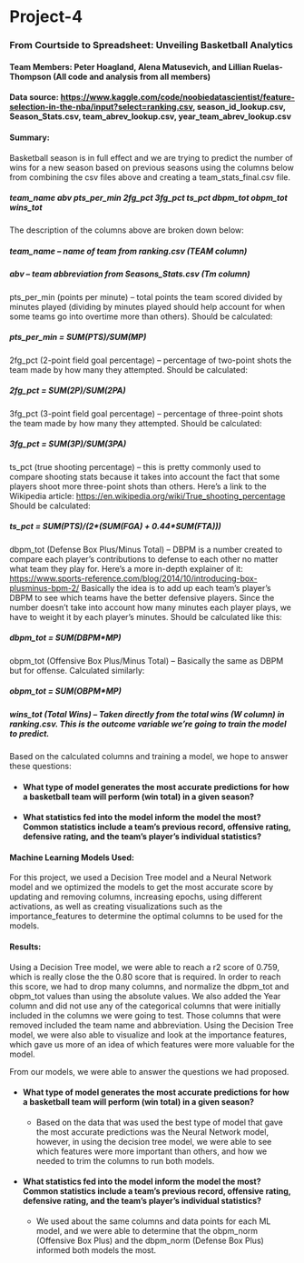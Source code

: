 # Project-4
### From Courtside to Spreadsheet: Unveiling Basketball Analytics
#### Team Members: Peter Hoagland, Alena Matusevich, and Lillian Ruelas-Thompson (All code and analysis from all members)
#### Data source: https://www.kaggle.com/code/noobiedatascientist/feature-selection-in-the-nba/input?select=ranking.csv, season_id_lookup.csv, Season_Stats.csv, team_abrev_lookup.csv, year_team_abrev_lookup.csv 
#### Summary:
Basketball season is in full effect and we are trying to predict the number of wins for a new season based on previous seasons using the columns below from combining the csv files above and creating a team_stats_final.csv file. 
##### team_name	abv	pts_per_min	2fg_pct	3fg_pct	ts_pct	dbpm_tot	obpm_tot	wins_tot

The description of the columns above are broken down below:

##### team_name – name of team from ranking.csv (TEAM column)

##### abv – team abbreviation from Seasons_Stats.csv (Tm column)

pts_per_min (points per minute) – total points the team scored divided by minutes played (dividing by minutes played should help account for when some teams go into overtime more than others). Should be calculated:
##### pts_per_min = SUM(PTS)/SUM(MP)

2fg_pct (2-point field goal percentage) – percentage of two-point shots the team made by how many they attempted. Should be calculated:
##### 2fg_pct = SUM(2P)/SUM(2PA)

3fg_pct (3-point field goal percentage) – percentage of three-point shots the team made by how many they attempted. Should be calculated:
##### 3fg_pct = SUM(3P)/SUM(3PA)

ts_pct (true shooting percentage) – this is pretty commonly used to compare shooting stats because it takes into account the fact that some players shoot more three-point shots than others. Here’s a link to the Wikipedia article: https://en.wikipedia.org/wiki/True_shooting_percentage
Should be calculated:
##### ts_pct = SUM(PTS)/(2*(SUM(FGA) + 0.44*SUM(FTA)))

dbpm_tot (Defense Box Plus/Minus Total) – DBPM is a number created to compare each player’s contributions to defense to each other no matter what team they play for. Here’s a more in-depth explainer of it: https://www.sports-reference.com/blog/2014/10/introducing-box-plusminus-bpm-2/
Basically the idea is to add up each team’s player’s DBPM to see which teams have the better defensive players. Since the number doesn’t take into account how many minutes each player plays, we have to weight it by each player’s minutes. Should be calculated like this:
##### dbpm_tot = SUM(DBPM*MP)

obpm_tot (Offensive Box Plus/Minus Total) – Basically the same as DBPM but for offense. Calculated similarly:
##### obpm_tot = SUM(OBPM*MP)

##### wins_tot (Total Wins) – Taken directly from the total wins (W column) in ranking.csv. This is the outcome variable we’re going to train the model to predict.

Based on the calculated columns and training a model, we hope to answer these questions: 

* #### What type of model generates the most accurate predictions for how a basketball team will perform (win total) in a given season?
* #### What statistics fed into the model inform the model the most? Common statistics include a team’s previous record, offensive rating, defensive rating, and the team’s player’s individual statistics?

#### Machine Learning Models Used:
For this project, we used a Decision Tree model and a Neural Network model and we optimized the models to get the most accurate score by updating and removing columns, increasing epochs, using different activations, as well as creating visualizations such as the importance_features to determine the optimal columns to be used for the models.

#### Results:
Using a Decision Tree model, we were able to reach a r2 score of 0.759, which is really close the the 0.80 score that is required. In order to reach this score, we had to drop many columns, and normalize the dbpm_tot and obpm_tot values than using the absolute values.  We also added the Year column and did not use any of the categorical columns that were initially included in the columns we were going to test. Those columns that were removed included the team name and abbreviation. Using the Decision Tree model, we were also able to visualize and look at the importance features, which gave us more of an idea of which features were more valuable for the model.

From our models, we were able to answer the questions we had proposed.

* #### What type of model generates the most accurate predictions for how a basketball team will perform (win total) in a given season?
  * Based on the data that was used the best type of model that gave the most accurate predictions was the Neural Network model, however, in using the decision tree model, we were able to see which features were more important than others, and how we needed to trim the columns to run both models.

* #### What statistics fed into the model inform the model the most? Common statistics include a team’s previous record, offensive rating, defensive rating, and the team’s player’s individual statistics?
  *  We used about the same columns and data points for each ML model, and we were able to determine that the obpm_norm (Offensive Box Plus) and the dbpm_norm (Defense Box Plus) informed both models the most.
